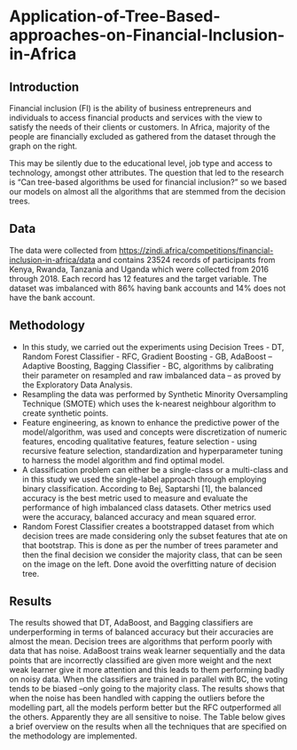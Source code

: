 # Application-of-Tree-Based-approaches-on-Financial-Inclusion-in-Africa


## Introduction
Financial inclusion (FI) is the ability of business entrepreneurs and individuals to access financial products and services with the view to satisfy the needs of their clients or customers. 
In Africa, majority of the people are financially excluded as gathered from the dataset through the graph on the right. 

This may be silently due to the educational level, job type and access to technology,  amongst other attributes. 
The question that led to the research is “Can tree-based algorithms be used for financial inclusion?” so we based our models on almost all the algorithms that are stemmed from the decision trees. 

## Data
The data were collected from https://zindi.africa/competitions/financial-inclusion-in-africa/data and contains 23524 records of participants from Kenya, Rwanda, Tanzania and Uganda which were collected from 2016 through 2018.
Each record has 12 features and the target variable.
The dataset was imbalanced with 86% having bank accounts and 14% does not have the bank account.

## Methodology
- In this study, we carried out the experiments using Decision Trees - DT, Random Forest Classifier - RFC, Gradient Boosting - GB, AdaBoost – Adaptive Boosting, Bagging Classifier - BC, algorithms by calibrating their parameter on resampled and raw imbalanced data – as proved by the Exploratory Data Analysis. 
- Resampling the data was performed by Synthetic Minority Oversampling Technique (SMOTE) which uses the k-nearest neighbour algorithm to create synthetic points. 
- Feature engineering, as known to enhance the predictive power of the model/algorithm, was used and concepts were discretization of numeric features, encoding qualitative features, feature selection - using recursive feature selection, standardization and hyperparameter tuning to harness the model algorithm and find optimal model. 
- A classification problem can either be a single-class or a multi-class and in this study we used the single-label approach through employing binary classification. 
According to Bej, Saptarshi [1], the balanced accuracy is the best metric used to measure and evaluate the performance of high imbalanced class datasets. Other metrics used were the accuracy, balanced accuracy and mean squared error. 
- Random Forest Classifier creates a bootstrapped dataset from which decision trees are made considering only the subset features that ate on that bootstrap. This is done as per the number of trees parameter and then the final decision we consider the majority class, that can be seen on the image on the left.
Done avoid the overfitting nature of decision tree.


## Results
The results showed that DT, AdaBoost, and Bagging classifiers are underperforming in terms of balanced accuracy but their accuracies are almost the mean.
Decision trees are algorithms that perform poorly with data that has noise. 
AdaBoost trains weak learner sequentially and the data points that are incorrectly classified are given more weight and the next weak learner give it more attention and this leads to them performing badly on noisy data.
When the classifiers are trained in parallel with BC, the voting tends to be biased –only going to the majority class.
The results shows that when the noise has been handled with capping the outliers before the modelling part, all the models perform better but the RFC outperformed all the others.  Apparently they are all sensitive to noise.
The Table below gives a brief overview on the results when all the techniques that are specified on the methodology are implemented.


